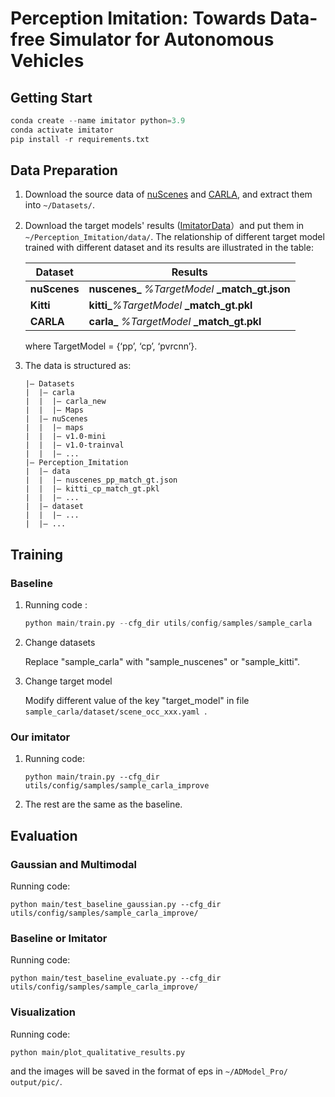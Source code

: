 # Perception Imitation: Towards Data-free Simulator for Autonomous Vehicles



## Getting Start

```python
conda create --name imitator python=3.9
conda activate imitator
pip install -r requirements.txt
```

## Data Preparation

1. Download the source data of [nuScenes](https://www.nuscenes.org/nuscenes#download) and [CARLA](https://mycuhk-my.sharepoint.com/personal/1155167065_link_cuhk_edu_hk/_layouts/15/onedrive.aspx?id=%2Fpersonal%2F1155167065_link_cuhk_edu_hk%2FDocuments%2FPerceptionImitation%2FFilesSummary%2FImitatorData%2FCARLA.zip&parent=%2Fpersonal%2F1155167065_link_cuhk_edu_hk%2FDocuments%2FPerceptionImitation%2FFilesSummary%2FImitatorData), and extract them into `~/Datasets/`.

2. Download the target models' results ([ImitatorData](https://mycuhk-my.sharepoint.com/personal/1155167065_link_cuhk_edu_hk/_layouts/15/onedrive.aspx?id=%2Fpersonal%2F1155167065_link_cuhk_edu_hk%2FDocuments%2FPerceptionImitation%2FFilesSummary%2FImitatorData)）and put them in `~/Perception_Imitation/data/`. The relationship of different target model trained with different dataset and its results are illustrated in the table:

   | Dataset      | Results                                         |
   | ------------ | ----------------------------------------------- |
   | **nuScenes** | **nuscenes_** *%TargetModel* **_match_gt.json** |
   | **Kitti**    | **kitti_***%TargetModel* **_match_gt.pkl**      |
   | **CARLA**    | **carla_** *%TargetModel* **_match_gt.pkl**     |

   where TargetModel = {‘pp’, ‘cp’, ‘pvrcnn’}.

3. The data is structured as:

   ~~~
   |— Datasets 
   |  |— carla 
   |  |  |— carla_new 
   |  |  |— Maps 
   |  |— nuScenes 
   |  |  |— maps 
   |  |  |— v1.0-mini 
   |  |  |— v1.0-trainval 
   |  |  |— ... 
   |— Perception_Imitation 
   |  |— data 
   |  |  |— nuscenes_pp_match_gt.json 
   |  |  |— kitti_cp_match_gt.pkl 
   |  |  |— ... 
   |  |— dataset 
   |  |  |— ... 
   |  |— ... 
   ~~~

## Training

### Baseline

1. Running code :

   ~~~python
   python main/train.py --cfg_dir utils/config/samples/sample_carla 
   ~~~

2. Change datasets

   Replace "sample_carla" with "sample_nuscenes" or "sample_kitti".

3. Change target model

   Modify different value of the key "target_model" in file `sample_carla/dataset/scene_occ_xxx.yaml `.

### Our imitator

1. Running code:

   ~~~
   python main/train.py --cfg_dir utils/config/samples/sample_carla_improve 
   ~~~

2. The rest are the same as the baseline.

## Evaluation

### Gaussian and Multimodal

Running code:

~~~
python main/test_baseline_gaussian.py --cfg_dir utils/config/samples/sample_carla_improve/ 
~~~

### Baseline or Imitator

Running code:

~~~
python main/test_baseline_evaluate.py --cfg_dir utils/config/samples/sample_carla_improve/ 
~~~

### Visualization

Running code:

~~~
python main/plot_qualitative_results.py 
~~~

and the images will be saved in the format of eps in `~/ADModel_Pro/ output/pic/`.

